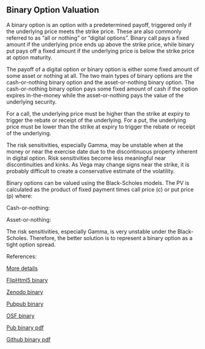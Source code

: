## Binary Option Valuation
   
A binary option is an option with a predetermined payoff, triggered only if the underlying price meets the strike price. These are also commonly referred to as “all or nothing” or “digital options”. Binary call pays a fixed amount if the underlying price ends up above the strike price, while binary put pays off a fixed amount if the underlying price is below the strike price at option maturity.

The payoff of a digital option or binary option is either some fixed amount of some asset or nothing at all. The two main types of binary options are the cash-or-nothing binary option and the asset-or-nothing binary option. The cash-or-nothing binary option pays some fixed amount of cash if the option expires in-the-money while the asset-or-nothing pays the value of the underlying security.

For a call, the underlying price must be higher than the strike at expiry to trigger the rebate or receipt of the underlying. For a put, the underlying price must be lower than the strike at expiry to trigger the rebate or receipt of the underlying. 

The risk sensitivities, especially Gamma, may be unstable when at the money or near the exercise date due to the discontinuous property inherent in digital option. Risk sensitivities become less meaningful near discontinuities and kinks. As Vega may change signs near the strike, it is probably difficult to create a conservative estimate of the volatility.

Binary options can be valued using the Black-Scholes models. The PV is calculated as the product of fixed payment times call price (c) or put price (p) where:

Cash-or-nothing:

Asset-or-nothing:

The risk sensitivities, especially Gamma, is very unstable under the Black-Scholes. Therefore, the better solution is to represent a binary option as a tight option spread.



References:
   
[More details](./EqBinary-13.pdf)     
   
[FlipHtml5 binary](https://fliphtml5.com/download/download-pdf-file.php?str=x0DZh9GTud3bENXamEjN4ETO3MTPkl0av9mY)
   
[Zenodo binary](https://zenodo.org/record/4615284/files/EqBinary-13.pdf)
   
[Pubpub binary](https://david.pubpub.org/pub/t9j3lz67/release/1)
   
[OSF binary](https://osf.io/e9u46/download)

[Pub binary pdf](https://assets.pubpub.org/di341tvq/21616078998541.pdf)

[Github binary pdf](https://github.com/alanwhite1203/EqBinary/releases/download/1/EqBinary-13.pdf)  